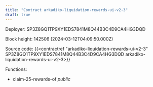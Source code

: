 ```yaml
---
title: "Contract arkadiko-liquidation-rewards-ui-v2-3"
draft: true
---
```

Deployer: SP3Z8GQ1TP9XY1EDS7841M8Q44B3C4D9CA4HG3DQD


 



Block height: 142506 (2024-03-12T04:09:50.000Z)

Source code: {{<contractref "arkadiko-liquidation-rewards-ui-v2-3" SP3Z8GQ1TP9XY1EDS7841M8Q44B3C4D9CA4HG3DQD arkadiko-liquidation-rewards-ui-v2-3>}}

Functions:

* claim-25-rewards-of _public_
